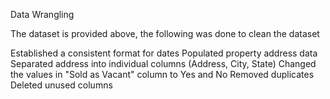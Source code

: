 Data Wrangling

The dataset is provided above, the following was done to clean the dataset

Established a consistent format for dates
Populated property address data
Separated address into individual columns (Address, City, State)
Changed the values in "Sold as Vacant" column to Yes and No
Removed duplicates
Deleted unused columns
